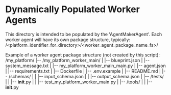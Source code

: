 # Dynamically Populated Worker Agents

This directory is intended to be populated by the 'AgentMakerAgent'.
Each worker agent will have its own package structure, typically:
  /<platform_identifier_for_directory>/<worker_agent_package_name_fs>/

Example of a worker agent package structure (not created by this script):
  /my_platform/
  |-- /my_platform_worker_main/
  |   |-- blueprint.json
  |   |-- system_message.txt
  |   |-- my_platform_worker_main_main.py
  |   |-- agent.json
  |   |-- requirements.txt
  |   |-- Dockerfile
  |   |-- .env.example
  |   |-- README.md
  |   |-- /schemas/
  |   |   |-- input_schema.json
  |   |   |-- output_schema.json
  |   |-- /tests/
  |   |   |-- __init__.py
  |   |   |-- test_my_platform_worker_main.py
  |   |-- /tools/
  |   |   |-- __init__.py
